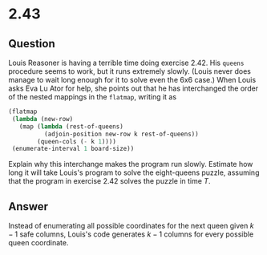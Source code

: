 # 2.43

## Question

Louis Reasoner is having a terrible time doing exercise 2.42. His `queens` procedure seems to work, but it runs extremely slowly. (Louis never does manage to wait long enough for it to solve even the 6x6 case.) When Louis asks Eva Lu Ator for help, she points out that he has interchanged the order of the nested mappings in the `flatmap`, writing it as

```scheme
(flatmap
 (lambda (new-row)
   (map (lambda (rest-of-queens)
          (adjoin-position new-row k rest-of-queens))
        (queen-cols (- k 1))))
 (enumerate-interval 1 board-size))
```

Explain why this interchange makes the program run slowly. Estimate how long it will take Louis's program to solve the eight-queens puzzle, assuming that the program in exercise 2.42 solves the puzzle in time $T$.

## Answer

Instead of enumerating all possible coordinates for the next queen given $k - 1$ safe columns, Louis's code generates $k - 1$ columns for every possible queen coordinate.
